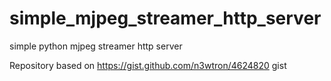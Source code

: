 # simple_mjpeg_streamer_http_server
simple python mjpeg streamer http server

Repository based on https://gist.github.com/n3wtron/4624820 gist
